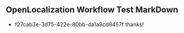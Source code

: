 ## OpenLocalization Workflow Test MarkDown
* f27cab3e-3d75-422e-80bb-da1a9cd8457f 
thanks!<!--HONumber=Mar16_HO2-->
